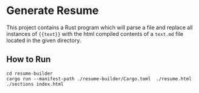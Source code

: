 # Generate Resume

This project contains a Rust program which will parse a file and replace all instances of `{{text}}` with the html compiled contents of a `text.md` file located in the given directory.

## How to Run

``` Shell
cd resume-builder
cargo run --manifest-path ./resume-builder/Cargo.toml  ./resume.html ./sections index.html
```
